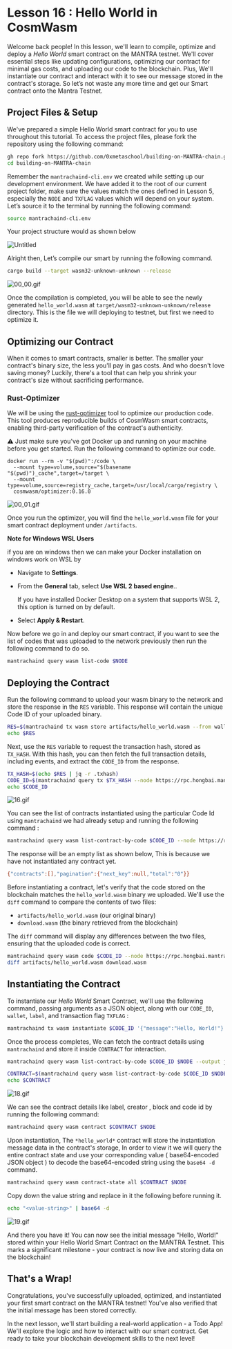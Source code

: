 # Lesson 16 : Hello World in CosmWasm

Welcome back people! In this lesson, we'll learn to compile, optimize and deploy a *Hello World* smart contract on the MANTRA testnet. We'll cover essential steps like updating configurations, optimizing our contract for minimal gas costs, and uploading our code to the blockchain. Plus, We'll instantiate our contract and interact with it to see our message stored in the contract's storage. So let’s not waste any more time and get our Smart contract onto the Mantra Testnet.

## **Project Files & Setup**

We've prepared a simple Hello World smart contract for you to use throughout this tutorial. To access the project files, please fork the repository using the following command:

```bash
gh repo fork https://github.com/0xmetaschool/building-on-MANTRA-chain.git --clone 
cd building-on-MANTRA-chain
```

Remember the `mantrachaind-cli.env` we created while setting up our development environment.  We have added it to the root of our current project folder, make sure the values match the ones defined in Lesson 5, especially the `NODE` and `TXFLAG` values which will depend on your system. Let’s source it to the terminal by running the following command: 

```bash
source mantrachaind-cli.env
```

Your project structure would as shown below 

![Untitled](Lesson%2016%20Hello%20World%20in%20CosmWasm%2074dafe2dacb94bacb6822bd35f472b7e/Untitled.png)

Alright then, Let’s compile our smart by running the following command.

```bash
cargo build --target wasm32-unknown-unknown --release
```

![00_00.gif](Lesson%2016%20Hello%20World%20in%20CosmWasm%2074dafe2dacb94bacb6822bd35f472b7e/00_00.gif)

Once the compilation is completed, you will be able to see the newly generated `hello_world.wasm` at `target/wasm32-unknown-unknown/release` directory. This is the file we will deploying to testnet, but first we need to optimize it. 

## Optimizing our Contract

When it comes to smart contracts, smaller is better. The smaller your contract's binary size, the less you'll pay in gas costs. And who doesn't love saving money? Luckily, there's a tool that can help you shrink your contract's size without sacrificing performance.

### Rust-Optimizer

We will be using the [rust-optimizer](https://github.com/CosmWasm/rust-optimizer) tool to optimize our production code. This tool produces reproducible builds of CosmWasm smart contracts, enabling third-party verification of the contract's authenticity. 

⚠️ Just make sure you've got Docker up and running on your machine before you get started. Run the following command to optimize our code.

```
docker run --rm -v "$(pwd)":/code \
  --mount type=volume,source="$(basename "$(pwd)")_cache",target=/target \
  --mount type=volume,source=registry_cache,target=/usr/local/cargo/registry \
  cosmwasm/optimizer:0.16.0
```

![00_01.gif](Lesson%2016%20Hello%20World%20in%20CosmWasm%2074dafe2dacb94bacb6822bd35f472b7e/00_01.gif)

Once you run the optimizer, you will find the `hello_world.wasm` file for your smart contract deployment under `/artifacts`.

**Note for Windows WSL Users**

if you are on windows then we can make your Docker installation on windows work on WSL by 

- Navigate to **Settings**.
- From the **General** tab, select **Use WSL 2 based engine**..
    
    If you have installed Docker Desktop on a system that supports WSL 2, this option is turned on by default.
    
- Select **Apply & Restart**.

Now before we go in and deploy our smart contract, if you want to see the list of codes that was uploaded to the network previously then run the following command to do so.

```bash
mantrachaind query wasm list-code $NODE
```

## Deploying the Contract

Run the following command to upload your wasm binary to the network and store the response in the `RES` variable. This response will contain the unique Code ID of your uploaded binary.

```bash
RES=$(mantrachaind tx wasm store artifacts/hello_world.wasm --from wallet --node https://rpc.hongbai.mantrachain.io:443 --chain-id mantra-hongbai-1 --gas-prices 0.0002uom --gas auto --gas-adjustment 2 -y --output json)
echo $RES
```

Next, use the `RES` variable to request the transaction hash, stored as `TX_HASH`. With this hash, you can then fetch the full transaction details, including events, and extract the `CODE_ID` from the response.

```bash
TX_HASH=$(echo $RES | jq -r .txhash)
CODE_ID=$(mantrachaind query tx $TX_HASH --node https://rpc.hongbai.mantrachain.io:443 -o json| jq -r '.logs[0].events[] | select(.type == "store_code") | .attributes[] | select(.key == "code_id") | .value')
echo $CODE_ID
```

![16.gif](Lesson%2016%20Hello%20World%20in%20CosmWasm%2074dafe2dacb94bacb6822bd35f472b7e/16.gif)

You can see the list of contracts instantiated using the particular Code Id using `mantrachaind` we had already setup and running the following command : 

```bash
mantrachaind query wasm list-contract-by-code $CODE_ID --node https://rpc.hongbai.mantrachain.io:443 --output json
```

The response will be an empty list as shown below, This is because we have not instantiated any contract yet.

```bash
{"contracts":[],"pagination":{"next_key":null,"total":"0"}}
```

Before instantiating a contract, let's verify that the code stored on the blockchain matches the `hello_world.wasm` binary we uploaded. We'll use the `diff` command to compare the contents of two files:

- `artifacts/hello_world.wasm` (our original binary)
- `download.wasm` (the binary retrieved from the blockchain)

The `diff` command will display any differences between the two files, ensuring that the uploaded code is correct.

```bash
mantrachaind query wasm code $CODE_ID --node https://rpc.hongbai.mantrachain.io:443 download.wasm
diff artifacts/hello_world.wasm download.wasm
```

## Instantiating the Contract

To instantiate our *Hello World* Smart Contract, we'll use the following command, passing arguments as a JSON object, along with our `CODE_ID`, `wallet`, `label`, and transaction flag `TXFLAG` :

```bash
mantrachaind tx wasm instantiate $CODE_ID '{"message":"Hello, World!"}' --from wallet --label "hello_world" $TXFLAG -y --no-admin
```

Once the process completes, We can fetch the contract details using `mantrachaind` and store it inside `CONTRACT` for interaction.

```bash
mantrachaind query wasm list-contract-by-code $CODE_ID $NODE --output json

CONTRACT=$(mantrachaind query wasm list-contract-by-code $CODE_ID $NODE --output json | jq -r '.contracts[-1]')
echo $CONTRACT
```

![18.gif](Lesson%2016%20Hello%20World%20in%20CosmWasm%2074dafe2dacb94bacb6822bd35f472b7e/18.gif)

We can see the contract details like label, creator , block and code id by running the following command:

```bash
mantrachaind query wasm contract $CONTRACT $NODE
```

Upon instantiation, The `*hello_world*` contract will store the instantiation message data in the contract's storage, In order to view it we will query the entire contract state and use your corresponding value ( base64-encoded JSON object ) to decode the  base64-encoded string using the `base64 -d` command.

```bash
mantrachaind query wasm contract-state all $CONTRACT $NODE
```

Copy down the value string and replace in it the following before running it.

```bash
echo "<value-string>" | base64 -d
```

![19.gif](Lesson%2016%20Hello%20World%20in%20CosmWasm%2074dafe2dacb94bacb6822bd35f472b7e/19.gif)

And there you have it! You can now see the initial message "Hello, World!" stored within your Hello World Smart Contract on the MANTRA Testnet. This marks a significant milestone - your contract is now live and storing data on the blockchain!

## **That's a Wrap!**

Congratulations, you've successfully uploaded, optimized, and instantiated your first smart contract on the MANTRA testnet! You've also verified that the initial message has been stored correctly.

In the next lesson, we'll start building a real-world application - a Todo App! We'll explore the logic and how to interact with our smart contract. Get ready to take your blockchain development skills to the next level!